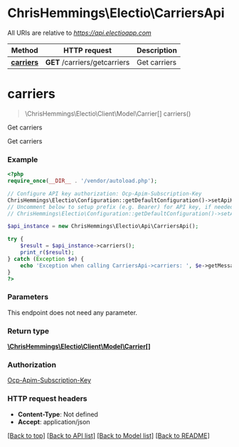 # ChrisHemmings\Electio\CarriersApi

All URIs are relative to *https://api.electioapp.com*

Method | HTTP request | Description
------------- | ------------- | -------------
[**carriers**](CarriersApi.md#carriers) | **GET** /carriers/getcarriers | Get carriers


# **carriers**
> \ChrisHemmings\Electio\Client\Model\Carrier[] carriers()

Get carriers

Get carriers

### Example
```php
<?php
require_once(__DIR__ . '/vendor/autoload.php');

// Configure API key authorization: Ocp-Apim-Subscription-Key
ChrisHemmings\Electio\Configuration::getDefaultConfiguration()->setApiKey('Ocp-Apim-Subscription-Key', 'YOUR_API_KEY');
// Uncomment below to setup prefix (e.g. Bearer) for API key, if needed
// ChrisHemmings\Electio\Configuration::getDefaultConfiguration()->setApiKeyPrefix('Ocp-Apim-Subscription-Key', 'Bearer');

$api_instance = new ChrisHemmings\Electio\Api\CarriersApi();

try {
    $result = $api_instance->carriers();
    print_r($result);
} catch (Exception $e) {
    echo 'Exception when calling CarriersApi->carriers: ', $e->getMessage(), PHP_EOL;
}
?>
```

### Parameters
This endpoint does not need any parameter.

### Return type

[**\ChrisHemmings\Electio\Client\Model\Carrier[]**](../Model/Carrier.md)

### Authorization

[Ocp-Apim-Subscription-Key](../../README.md#Ocp-Apim-Subscription-Key)

### HTTP request headers

 - **Content-Type**: Not defined
 - **Accept**: application/json

[[Back to top]](#) [[Back to API list]](../../README.md#documentation-for-api-endpoints) [[Back to Model list]](../../README.md#documentation-for-models) [[Back to README]](../../README.md)

